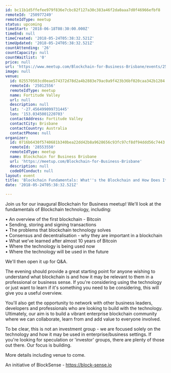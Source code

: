 ```yaml
---
id: bc11b1d5ffefee979f836e7cbc82f127a30c383a46f2da0aaa7d0f46966efbf8
remoteId: '250977249'
remoteIdType: meetup
status: upcoming
timeStart: '2018-06-18T08:30:00.000Z'
timeEnd: null
timeCreated: '2018-05-24T05:38:32.521Z'
timeUpdated: '2018-05-24T05:38:32.521Z'
countAttending: '26'
countCapacity: null
countWaitlist: '0'
price: null
url: 'https://www.meetup.com/Blockchain-for-Business-Brisbane/events/250977249/'
image: null
venue:
  id: 025570503cd0eae574372d78d2a4b2883e79ac0a9f423b36bf020caa342b1284
  remoteId: '25012556'
  remoteIdType: meetup
  name: Fortitude Valley
  url: null
  description: null
  lat: '-27.456499099731445'
  lon: '153.0345001220703'
  contactAddress: Fortitude Valley
  contactCity: Brisbane
  contactCountry: Australia
  contactPhone: null
organizer:
  id: 0716b6430f5740681b340bea22dd42b8a9628656c93fc97cf8df94ddd56c7443
  remoteId: '28553550'
  remoteIdType: meetup
  name: Blockchain for Business Brisbane
  url: 'https://meetup.com/Blockchain-for-Business-Brisbane'
  description: null
  codeOfConduct: null
layout: event
title: 'Blockchain Fundamentals: What''s the Blockchain and How Does It Work?'
date: '2018-05-24T05:38:32.521Z'

---
```

<p>Join us for our inaugural Blockchain for Business meetup! We'll look at the fundamentals of Blockchain technology, including:</p> <p>• An overview of the first blockchain - Bitcoin<br/>• Sending, storing and signing transactions<br/>• The problems that blockchain technology solves<br/>• Consensus and decentralisation - why they are important in a blockchain<br/>• What we’ve learned after almost 10 years of Bitcoin<br/>• Where the technology is being used now<br/>• Where the technology will be used in the future</p> <p>We'll then open it up for Q&amp;A.</p> <p>The evening should provide a great starting point for anyone wishing to understand what blockchain is and how it may be relevant to them in a professional or business sense. If you're considering using the technology or just want to learn if it's something you need to be considering, this will give you a useful overview.</p> <p>You'll also get the opportunity to network with other business leaders, developers and professionals who are looking to build with the technology. Ultimately, our aim is to build a vibrant enterprise blockchain community where we can collaborate, learn from and add value to everyone involved.</p> <p>To be clear, this is not an investment group - we are focused solely on the technology and how it may be used in enterprise/business settings. If you're looking for speculation or 'investor' groups, there are plenty of those out there. Our focus is building.</p> <p>More details including venue to come.</p> <p>An initiative of BlockSense - <a href="https://block-sense.io" class="linkified">https://block-sense.io</a></p>

